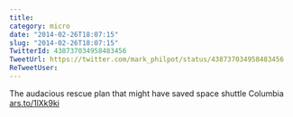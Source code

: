 ```yaml
---
title: 
category: micro
date: "2014-02-26T18:07:15"
slug: "2014-02-26T18:07:15"
TwitterId: 438737034958483456
TweetUrl: https://twitter.com/mark_philpot/status/438737034958483456
ReTweetUser: 
---
```


The audacious rescue plan that might have saved space shuttle Columbia [ars.to/1lXk9ki](http://ars.to/1lXk9ki)